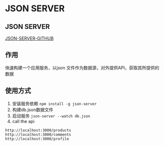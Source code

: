 # JSON SERVER
## JSON SERVER
[JSON-SERVER-GITHUB](https://github.com/typicode/json-server)
## 作用
快速构建一个应用服务，以json 文件作为数据源，对外提供API，获取其所提供的数据
## 使用方式
1. 安装服务依赖
   ```npm install -g json-server```
2. 构建db.json数据文件
3. 启动服务
   ```json-server --watch db.json```
4. call the api
```
http://localhost:3000/products
http://localhost:3000/comments
http://localhost:3000/profile
```